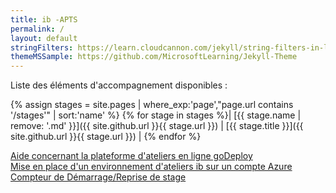```yaml
---
title: ib -APTS
permalink: /
layout: default
stringFilters: https://learn.cloudcannon.com/jekyll/string-filters-in-liquid
themeMSSample: https://github.com/MicrosoftLearning/Jekyll-Theme
---
```

Liste des éléments d'accompagnement disponibles :  

{% assign stages = site.pages | where_exp:'page',"page.url contains '/stages'" | sort:'name' %}
{% for stage in stages  %}| [{{ stage.name | remove: '.md' }}]({{ site.github.url }}{{ stage.url }}) | [{{ stage.title }}]({{ site.github.url }}{{ stage.url }}) |
{% endfor %}

[Aide concernant la plateforme d'ateliers en ligne goDeploy](https://github.com/renaudwangler/ib/blob/master/extra/goDeployDoc.md#plateforme-godeploy)  
[Mise en place d'un environnement d'ateliers ib sur un compte Azure](https://github.com/renaudwangler/ib/blob/master/extra/ibAzureLabs.md#mise-en-place-dun-environnement-dateliers-ib-sur-un-compte-azure)  
[Compteur de Démarrage/Reprise de stage](https://chrono.html)  